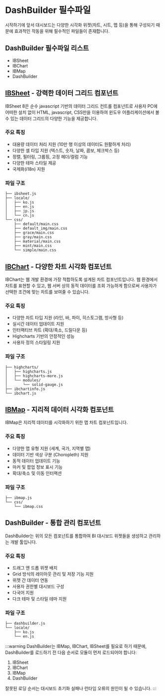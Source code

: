 # DashBuilder 필수파일
시작하기에 앞서 대시보드는 다양한 시각화 위젯(차트, 시트, 맵 등)을 통해 구성되기 때문에 효과적인 작동을 위해 필수적인 파일들이 존재합니다. 

## DashBuilder 필수파일 리스트
- IBSheet
- IBChart
- IBMap
- DashBuilder

## [IBSheet](https://docs.ibsheet.com/ibsheet/v8/manual/#docs/intro) - 강력한 데이터 그리드 컴포넌트
IBSheet 8은 순수 javascript 기반의 데이터 그리드 컨트롤 컴포넌트로 사용자 PC에 어떠한 설치 없이 HTML, javascript, CSS만을 이용하여 윈도우 어플리케이션에서 볼 수 있는 데이터 그리드의 다양한 기능을 제공합니다.

### 주요 특징
- 대용량 데이터 처리 지원 (10만 행 이상의 데이터도 원활하게 처리)
- 다양한 셀 타입 지원 (텍스트, 숫자, 날짜, 콤보, 체크박스 등)
- 정렬, 필터링, 그룹핑, 고정 헤더/컬럼 기능
- 다양한 테마 스타일 제공
- 국제화(i18n) 지원

### 파일 구조
```
├── ibsheet.js
├── locale/
│   ├── ko.js
│   ├── en.js
│   ├── jp.js
│   └── cn.js
└── css/
    ├── default/main.css
    ├── default_img/main.css
    ├── grace/main.css
    ├── gray/main.css
    ├── material/main.css
    ├── mint/main.css
    └── simple/main.css
```

## [IBChart](https://docs.ibsheet.com/ibchart/v1/manual/#docs/intro/feature) - 다양한 차트 시각화 컴포넌트
IBChart는 웹 개발 환경에 가장 적합하도록 설계된 차트 컴포넌트입니다.
웹 환경에서 차트를 표현할 수 있고, 웹 서버 상의 동적 데이터를 조회 가능하게 함으로써 사용자가 선택한 조건에 맞는 차트를 보여줄 수 있습니다.

### 주요 특징
- 다양한 차트 타입 지원 (라인, 바, 파이, 히스토그램, 방사형 등)
- 실시간 데이터 업데이트 지원
- 인터랙티브 차트 (확대/축소, 드릴다운 등)
- Highcharts 기반의 안정적인 성능
- 사용자 정의 스타일링 지원

### 파일 구조
```
├── highcharts/
│   ├── highcharts.js
│   ├── highcharts-more.js
│   └── modules/
│       └── solid-gauge.js
├── ibchartinfo.js
└── ibchart.js

```

## [IBMap](https://docs.ibsheet.com/ibmap/v1/manual/#docs/intro/feature) - 지리적 데이터 시각화 컴포넌트
IBMap은 지리적 데이터를 시각화하기 위한 맵 차트 컴포넌트입니다.

### 주요 특징
- 다양한 맵 유형 지원 (세계, 국가, 지역별 맵)
- 데이터 기반 색상 구분 (Choropleth) 지원
- 동적 데이터 업데이트 기능
- 마커 및 팝업 정보 표시 기능
- 확대/축소 및 이동 인터랙션

### 파일 구조
```
├── ibmap.js
└── css/
    └── ibmap.css
```

## DashBuilder - 통합 관리 컴포넌트
DashBuilder는 위의 모든 컴포넌트를 통합하여 BI 대시보드 위젯들을 생성하고 관리하는 개발 툴입니다.

### 주요 특징
- 드래그 앤 드롭 위젯 배치
- Grid 방식의 레이아웃 관리 및 저장 기능 지원
- 위젯 간 데이터 연동
- 사용자 권한별 대시보드 구성
- 다국어 지원
- 다크 테마 및 스타일 테마 지원

### 파일 구조 
```
├── dashbuilder.js
└── locale/
    ├── ko.js
    └── en.js
```

:::warning
DashBuilder는 IBMap, IBChart, IBSheet를 필요로 하기 때문에, DashBuilder를 로드하기 전 다음 순서로 모듈이 먼저 로드되어야 합니다:

1. IBSheet
2. IBChart
3. IBMap
4. DashBuilder

잘못된 로딩 순서는 대시보드 초기화 실패나 런타임 오류의 원인이 될 수 있습니다.
:::